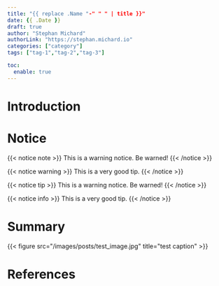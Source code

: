 ```yaml
---
title: "{{ replace .Name "-" " " | title }}"
date: {{ .Date }}
draft: true
author: "Stephan Michard"
authorLink: "https://stephan.michard.io"
categories: ["category"]
tags: ["tag-1","tag-2","tag-3"]

toc:
  enable: true
---
```


# Introduction

# Notice
{{< notice note >}}
This is a warning notice. Be warned!
{{< /notice >}}

{{< notice warning >}}
This is a very good tip.
{{< /notice >}}

{{< notice tip >}}
This is a warning notice. Be warned!
{{< /notice >}}

{{< notice info >}}
This is a very good tip.
{{< /notice >}}


# Summary
{{< figure src="/images/posts/test_image.jpg" title="test caption" >}}

# References